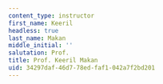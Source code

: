 ```yaml
---
content_type: instructor
first_name: Keeril
headless: true
last_name: Makan
middle_initial: ''
salutation: Prof.
title: Prof. Keeril Makan
uid: 34297daf-46d7-78ed-faf1-042a7f2bd201
---
```

